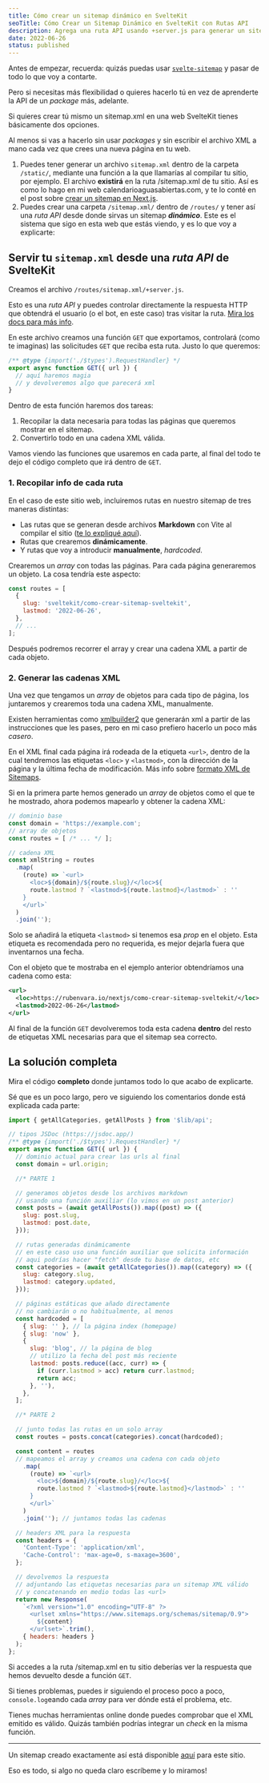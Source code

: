 ```yaml
---
title: Cómo crear un sitemap dinámico en SvelteKit
seoTitle: Cómo Crear un Sitemap Dinámico en SvelteKit con Rutas API
description: Agrega una ruta API usando +server.js para generar un sitemap dinámico con todas las páginas que quieras indexar en Google
date: 2022-06-26
status: published
---
```

<script>
import Box from '$lib/components/Box.svelte';
</script>

<Box type="recuerda">

Antes de empezar, recuerda: quizás puedas usar [`svelte-sitemap`](https://github.com/bartholomej/svelte-sitemap) y pasar de todo lo que voy a contarte.

Pero si necesitas más flexibilidad o quieres hacerlo tú en vez de aprenderte la API de un *package* más, adelante.

</Box>

Si quieres crear tú mismo un sitemap.xml en una web SvelteKit tienes básicamente dos opciones.

Al menos si vas a hacerlo sin usar *packages* y sin escribir el archivo XML a mano cada vez que crees una nueva página en tu web.

1. Puedes tener generar un archivo `sitemap.xml` dentro de la carpeta `/static/`, mediante una función a la que llamarías al compilar tu sitio, por ejemplo. El archivo **existirá** en la ruta /sitemap.xml de tu sitio. Así es como lo hago en mi web calendarioaguasabiertas.com, y te lo conté en el post sobre [crear un sitemap en Next.js](/nextjs/como-crear-sitemap-next.js/).
2. Puedes crear una carpeta `/sitemap.xml/` dentro de `/routes/` y tener así una *ruta API* desde donde sirvas un sitemap ***dinámico***. Este es el sistema que sigo en esta web que estás viendo, y es lo que voy a explicarte:

## Servir tu `sitemap.xml` desde una *ruta API* de SvelteKit

Creamos el archivo `/routes/sitemap.xml/+server.js`.

<Box>

Esto es una *ruta API* y puedes controlar directamente la respuesta HTTP que obtendrá el usuario (o el bot, en este caso) tras visitar la ruta. [Mira los docs para más info](https://kit.svelte.dev/docs/routing#server).

</Box>

En este archivo creamos una función `GET` que exportamos, controlará (como te imaginas) las solicitudes `GET` que reciba esta ruta. Justo lo que queremos:

```js
/** @type {import('./$types').RequestHandler} */
export async function GET({ url }) {
  // aquí haremos magia
  // y devolveremos algo que parecerá xml
}
```

Dentro de esta función haremos dos tareas:

1. Recopilar la data necesaria para todas las páginas que queremos mostrar en el sitemap.
2. Convertirlo todo en una cadena XML válida.

Vamos viendo las funciones que usaremos en cada parte, al final del todo te dejo el código completo que irá dentro de `GET`.

### 1. Recopilar info de cada ruta

En el caso de este sitio web, incluiremos rutas en nuestro sitemap de tres maneras distintas:

- Las rutas que se generan desde archivos **Markdown** con Vite al compilar el sitio ([te lo expliqué aquí](/sveltekit/como-importar-archivos-markdown-sveltekit-vite-import.meta.glob/)).
- Rutas que crearemos **dinámicamente**.
- Y rutas que voy a introducir **manualmente**, *hardcoded*.

Crearemos un *array* con todas las páginas. Para cada página generaremos un objeto. La cosa tendría este aspecto:

```js
const routes = [
  {
    slug: 'sveltekit/como-crear-sitemap-sveltekit',
    lastmod: '2022-06-26',
  },
  // ...
];
```

Después podremos recorrer el array y crear una cadena XML a partir de cada objeto.

### 2. Generar las cadenas XML

Una vez que tengamos un *array* de objetos para cada tipo de página, los juntaremos y crearemos toda una cadena XML, manualmente.

<Box>

Existen herramientas como [xmlbuilder2](https://oozcitak.github.io/xmlbuilder2/) que generarán xml a partir de las instrucciones que les pases, pero en mi caso prefiero hacerlo un poco más *casero*.

</Box>

En el XML final cada página irá rodeada de la etiqueta `<url>`, dentro de la cual tendremos las etiquetas `<loc>` y `<lastmod>`, con la dirección de la página y la última fecha de modificación. Más info sobre [formato XML de Sitemaps](https://www.sitemaps.org/es/protocol.html).

Si en la primera parte hemos generado un *array* de objetos como el que te he mostrado, ahora podemos mapearlo y obtener la cadena XML:

```js
// dominio base
const domain = 'https://example.com';
// array de objetos
const routes = [ /* ... */ ];

// cadena XML
const xmlString = routes
  .map(
    (route) => `<url>
      <loc>${domain}/${route.slug}/</loc>${
      route.lastmod ? `<lastmod>${route.lastmod}</lastmod>` : ''
    }
    </url>`
  )
  .join('');
```

Solo se añadirá la etiqueta `<lastmod>` si tenemos esa *prop* en el objeto. Esta etiqueta es recomendada pero no requerida, es mejor dejarla fuera que inventarnos una fecha.

Con el objeto que te mostraba en el ejemplo anterior obtendríamos una cadena como esta:

```xml
<url>
  <loc>https://rubenvara.io/nextjs/como-crear-sitemap-sveltekit/</loc>
  <lastmod>2022-06-26</lastmod>
</url>
```

Al final de la función `GET` devolveremos toda esta cadena **dentro** del resto de etiquetas XML necesarias para que el sitemap sea correcto.

## La solución completa

Mira el código **completo** donde juntamos todo lo que acabo de explicarte.

Sé que es un poco largo, pero ve siguiendo los comentarios donde está explicada cada parte:

```js
import { getAllCategories, getAllPosts } from '$lib/api';

// tipos JSDoc (https://jsdoc.app/)
/** @type {import('./$types').RequestHandler} */
export async function GET({ url }) {
  // dominio actual para crear las urls al final
  const domain = url.origin;

  //* PARTE 1

  // generamos objetos desde los archivos markdown
  // usando una función auxiliar (lo vimos en un post anterior)
  const posts = (await getAllPosts()).map((post) => ({
    slug: post.slug,
    lastmod: post.date,
  }));

  // rutas generadas dinámicamente
  // en este caso uso una función auxiliar que solicita información
  // aqui podrías hacer "fetch" desde tu base de datos, etc
  const categories = (await getAllCategories()).map((category) => ({
    slug: category.slug,
    lastmod: category.updated,
  }));

  // páginas estáticas que añado directamente
  // no cambiarán o no habitualmente, al menos
  const hardcoded = [
    { slug: '' }, // la página index (homepage)
    { slug: 'now' },
    {
      slug: 'blog', // la página de blog
      // utilizo la fecha del post más reciente
      lastmod: posts.reduce((acc, curr) => {
        if (curr.lastmod > acc) return curr.lastmod;
        return acc;
      }, ''),
    },
  ];

  //* PARTE 2

  // junto todas las rutas en un solo array
  const routes = posts.concat(categories).concat(hardcoded);

  const content = routes
  // mapeamos el array y creamos una cadena con cada objeto
    .map(
      (route) => `<url>
        <loc>${domain}/${route.slug}/</loc>${
        route.lastmod ? `<lastmod>${route.lastmod}</lastmod>` : ''
      }
      </url>`
    )
    .join(''); // juntamos todas las cadenas

  // headers XML para la respuesta
  const headers = {
    'Content-Type': 'application/xml',
    'Cache-Control': 'max-age=0, s-maxage=3600',
  };

  // devolvemos la respuesta
  // adjuntando las etiquetas necesarias para un sitemap XML válido
  // y concatenando en medio todas las <url>
  return new Response(
    `<?xml version="1.0" encoding="UTF-8" ?>
      <urlset xmlns="https://www.sitemaps.org/schemas/sitemap/0.9">
        ${content}
      </urlset>`.trim(),
    { headers: headers }
  );
};
```

Si accedes a la ruta /sitemap.xml en tu sitio deberías ver la respuesta que hemos devuelto desde a función `GET`.

Si tienes problemas, puedes ir siguiendo el proceso poco a poco, `console.log`eando cada *array* para ver dónde está el problema, etc.

Tienes muchas herramientas online donde puedes comprobar que el XML emitido es válido. Quizás también podrías integrar un *check* en la misma función.

---

Un sitemap creado exactamente así está disponible [aquí](/sitemap.xml) para este sitio.

Eso es todo, si algo no queda claro escríbeme y lo miramos!
